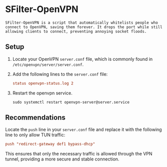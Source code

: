 # SFilter-OpenVPN


```
SFilter-OpenVPN is a script that automatically whitelists people who connect to OpenVPN, saving them forever. It drops the port while still allowing clients to connect, preventing annoying socket floods.
```

## Setup

1. Locate your OpenVPN `server.conf` file, which is commonly found in `/etc/openvpn/server/server.conf`.

2. Add the following lines to the `server.conf` file:

   ```conf
   status openvpn-status.log 2
   ```
3. Restart the openvpn service.
   ```
   sudo systemctl restart openvpn-server@server.service
   ```

## Recommendations

Locate the `push` line in your `server.conf` file and replace it with the following line to only allow TUN traffic:

```conf
push "redirect-gateway def1 bypass-dhcp"
```

This ensures that only the necessary traffic is allowed through the VPN tunnel, providing a more secure and stable connection.

